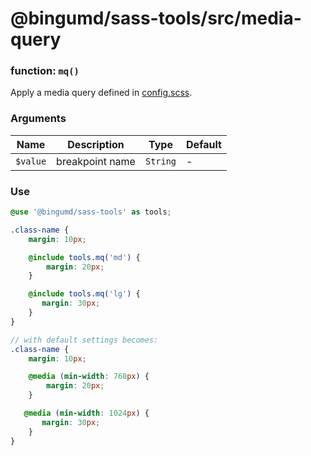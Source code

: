 # @bingumd/sass-tools/src/media-query

### function: `mq()`

Apply a media query defined in [config.scss](../config.scss).

### Arguments

| Name | Description | Type | Default |
| - | - | - | - |
| `$value` | breakpoint name | `String` | - |


### Use
```scss
@use '@bingumd/sass-tools' as tools;

.class-name {
    margin: 10px;

    @include tools.mq('md') {
        margin: 20px;
    }

    @include tools.mq('lg') {
       margin: 30px;
    }
}

// with default settings becomes:
.class-name {
    margin: 10px;

    @media (min-width: 768px) {
        margin: 20px;
    }

   @media (min-width: 1024px) {
       margin: 30px;
    }
}
```
